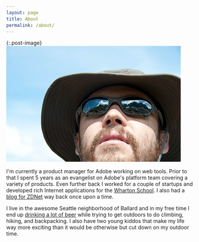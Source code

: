 ```yaml
---
layout: page
title: About
permalink: /about/
---
```


{:.post-image}
![Getting ready to climb](/img/ryan-about.jpg)

I'm currently a product manager for Adobe working on web tools. Prior to that I spent 5 years as an evangelist on Adobe's platform team covering a variety of products. Even further back I worked for a couple of startups and developed rich Internet applications for the [Wharton School](http://wharton.upenn.edu/). I also had a [blog for ZDNet](http://www.zdnet.com/blog/stewart/) way back once upon a time.

I live in the awesome Seattle neighborhood of Ballard and in my free time I end up [drinking a lot of beer](https://untappd.com/user/ryanstewart) while trying to get outdoors to do climbing, hiking, and backpacking. I also have two young kiddos that make my life way more exciting than it would be otherwise but cut down on my outdoor time.
